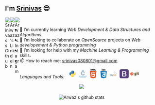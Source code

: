 ## I'm [Srinivas](https://github.com/Mrdecent08/) 😎 
<a href="https://github.com/Mrdecent08">
  <img align="left" alt="Srinivas's Github" width="16px" src="https://cdn.jsdelivr.net/npm/simple-icons@v3/icons/github.svg" />
</a>
<a href="https://www.linkedin.com/in/sikhakolli-srinivas-0638541a9/">
  <img align="left" alt="Arwaz's Linkdein" width="16px" src="https://cdn.jsdelivr.net/npm/simple-icons@v3/icons/linkedin.svg" />
</a>
<a href="https://www.instagram.com/mr_decen_t/">
  <img align="left" alt="Arwaz's Instagram" width="16px" src="https://cdn.jsdelivr.net/npm/simple-icons@v3/icons/instagram.svg" />
</a>

<br />

<!-- 💻 I’m currently working on *Machine learning & Front-End Projects*-->
- 📖 I’m currently learning *Web Development & Data Structures and Algorithms*
- 👯 I’m looking to collaborate on *OpenSource* projects on *Web developement & Python programming*
- 🤔 I’m looking for help with my *Machine Learning & Programming* skills.
- 📫 How to reach me: srinivas080801@gmail.com <br>

<!-- <br>![Visitor badge](https://visitor-badge.glitch.me/badge?page_id=kituu02.visitor-badge)
<br> -->
*Languages and Tools:* &nbsp;
<code><img height="30" src="https://raw.githubusercontent.com/github/explore/80688e429a7d4ef2fca1e82350fe8e3517d3494d/topics/python/python.png"></code>
<code><img height="30" src="https://raw.githubusercontent.com/github/explore/80688e429a7d4ef2fca1e82350fe8e3517d3494d/topics/c/c.png"></code>
<code><img height="30" src="https://raw.githubusercontent.com/github/explore/56a826d05cf762b2b50ecbe7d492a839b04f3fbf/topics/html/html.png"></code>
<code><img height="30" src="https://raw.githubusercontent.com/github/explore/80688e429a7d4ef2fca1e82350fe8e3517d3494d/topics/css/css.png"></code>
<code><img height="30" src="https://raw.githubusercontent.com/github/explore/80688e429a7d4ef2fca1e82350fe8e3517d3494d/topics/mysql/mysql.png"></code>
<code><img height="30" src="https://raw.githubusercontent.com/github/explore/80688e429a7d4ef2fca1e82350fe8e3517d3494d/topics/bootstrap/bootstrap.png"></code>
<code><img height="30" src="https://raw.githubusercontent.com/github/explore/80688e429a7d4ef2fca1e82350fe8e3517d3494d/topics/git/git.png"></code>
<p align="center">
  <img align="center" src="https://github-readme-stats.vercel.app/api/top-langs/?username=Mrdecent08&theme=jolly&line_height=10&hide_langs_below=1&layout=compact" />
  <br>
  <br>
  <img align="center" src="https://github-readme-stats.vercel.app/api?username=Mrdecent08&show_icons=true&theme=jolly&line_height=21" alt="Arwaz's github stats"/>

</p>







